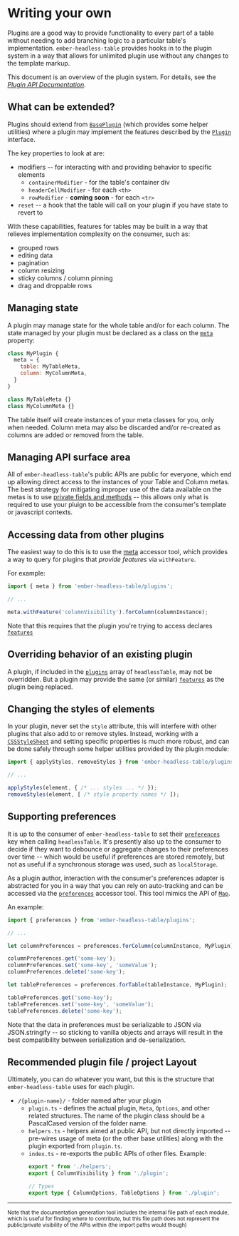# Writing your own

Plugins are a good way to provide functionality to every part of a table without needing to add branching logic to a particular table's implementation.
`ember-headless-table` provides hooks in to the plugin system in a way that allows for unlimited plugin use without any changes to the template markup.


This document is an overview of the plugin system. For details, see the _[Plugin API Documentation][docs-plugins]_.


[docs-plugins]: /api/modules/plugins
[docs-table-option-plugins]: /api/interfaces/index.TableConfig#plugins
[docs-table-options-preferences]: /api/interfaces/index.TableConfig#preferences
[docs-base-plugin]: /api/classes/plugins__private_base.BasePlugin
[docs-plugin-interface]: /api/interfaces/plugins.Plugin
[docs-plugin-meta]: /api/interfaces/plugins.Plugin#meta
[docs-plugin-features]: /api/interfaces/plugins.Plugin#features
[docs-plugin-api-meta]: /api/variables/plugins__private_base.meta
[docs-plugin-api-preferences]: /api/variables/plugins__private_base.preferences
[mdn-private-features]: https://developer.mozilla.org/en-US/docs/Web/JavaScript/Reference/Classes/Private_class_fields
[mdn-CSSStylesheet]: https://developer.mozilla.org/en-US/docs/Web/API/CSSStyleSheet
[mdn-Map]: https://developer.mozilla.org/en-US/docs/Web/JavaScript/Reference/Global_Objects/Map

## What can be extended?

Plugins should extend from [`BasePlugin`][docs-base-plugin] (which provides some helper utilities) where a plugin may implement the features described by the [`Plugin`][docs-plugin-interface] interface.

The key properties to look at are:

- modifiers -- for interacting with and providing behavior to specific elements
  - `containerModifier` - for the table's container div
  - `headerCellModifier` - for each `<th>`
  - `rowModifier` - **coming soon** - for each `<tr>`
- `reset` -- a hook that the table will call on your plugin if you have state to revert to

With these capabilities, features for tables may be built in a way that relieves implementation complexity on the consumer, such as:

- grouped rows
- editing data
- pagination
- column resizing
- sticky columns / column pinning
- drag and droppable rows

## Managing state

A plugin may manage state for the whole table and/or for each column.
The state managed by your plugin must be declared as a class on the [`meta`][docs-plugin-meta] property:
```js
class MyPlugin {
  meta = {
    table: MyTableMeta,
    column: MyColumnMeta,
  }
}

class MyTableMeta {}
class MyColumnMeta {}
```

The table itself will create instances of your meta classes for you, only when needed.
Column meta may also be discarded and/or re-created as columns are added or removed from the table.

## Managing API surface area

All of `ember-headless-table`'s public APIs are public for everyone, which end up allowing direct access to the instances of your Table and Column metas.
The best strategy for mitigating improper use of the data available on the metas is to use [private fields and methods][mdn-private-features] -- this allows only what is required to use your pluign to be accessible from the consumer's template or javascript contexts.

## Accessing data from other plugins

The easiest way to do this is to use the [meta][docs-plugin-api-meta] accessor tool, which provides a way to query for plugins that _provide features_ via `withFeature`.

For example:

```js
import { meta } from 'ember-headless-table/plugins';

// ...

meta.withFeature('columnVisibility').forColumn(columnInstance);
```

Note that this requires that the plugin you're trying to access declares [`features`][docs-plugin-features]


## Overriding behavior of an existing plugin

A plugin, if included in the [`plugins`][docs-table-option-plugins] array of `headlessTable`, may not be overridden.
But a plugin may provide the same (or similar) [`features`][docs-plugin-features] as the plugin being replaced.

## Changing the styles of elements

In your plugin, never set the `style` attribute, this will interfere with other plugins that also add to or remove styles.
Instead, working with a [`CSSStyleSheet`][mdn-CSSStylesheet] and setting specific properties is much more robust,
and can be done safely through some helper utilities provided by the plugin module:

```js
import { applyStyles, removeStyles } from 'ember-headless-table/plugins';

// ...

applyStyles(element, { /* ... styles ... */ });
removeStyles(element, [ /* style property names */ ]);
```

## Supporting preferences

It is up to the consumer of `ember-headless-table` to set their [`preferences`][docs-table-options-preferences]
key when calling `headlessTable`.
It's presently also up to the consumer to decide if they want to debounce or aggregate changes
to their preferences over time -- which would be useful if preferences are stored remotely,
but not as useful if a synchronous storage was used, such as `localStorage`.

As a plugin author, interaction with the consumer's preferences adapter is abstracted for you in a way that you can rely on auto-tracking and can be accessed via the [`preferences`][docs-plugin-api-preferences] accessor tool. This tool mimics the API of [`Map`][mdn-Map].

An example:
```js
import { preferences } from 'ember-headless-table/plugins';

// ...

let columnPreferences = preferences.forColumn(columnInstance, MyPlugin);

columnPreferences.get('some-key');
columnPreferences.set('some-key', 'someValue');
columnPreferences.delete('some-key');

let tablePreferences = preferences.forTable(tableInstance, MyPlugin);

tablePreferences.get('some-key');
tablePreferences.set('some-key', 'someValue');
tablePreferences.delete('some-key');
```

Note that the data in preferences must be serializable to JSON
via JSON.stringify -- so sticking to vanilla objects and arrays will result in the best compatibility between serialization and de-serialization.


## Recommended plugin file / project Layout

Ultimately, you can do whatever you want, but this is the structure that `ember-headless-table` uses for each plugin.

- `/{plugin-name}/` - folder named after your plugin
  - `plugin.ts` - defines the actual plugin, `Meta`, `Options`, and other related structures.
      The name of the plugin class should be a PascalCased version of the folder name.
  - `helpers.ts` - helpers aimed at public API, but not directly imported -- pre-wires usage of meta (or the other base utilities) along with the plugin exported from `plugin.ts`.
  - `index.ts` - re-exports the public APIs of other files.
      Example:
      ```ts
      export * from './helpers';
      export { ColumnVisibility } from './plugin';

      // Types
      export type { ColumnOptions, TableOptions } from './plugin';
      ```


-----------------------------------------------


<small>Note that the documentation generation tool includes the internal file path of each module, which is useful for finding where to contribute, but this file path does not represent the public/private visibility of the APIs within (the import paths would though)</small>
